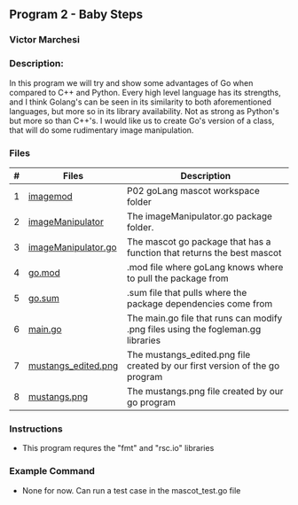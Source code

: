 ## Program 2 - Baby Steps
### Victor Marchesi
### Description:

In this program we will try and show some advantages of Go when compared to C++ and Python. Every high level language has its strengths, and I think Golang's can be seen in its similarity to both aforementioned languages, but more so in its library availability. Not as strong as Python's but more so than C++'s. I would like us to create Go's version of a class, that will do some rudimentary image manipulation.


### Files

|    #    | Files    | Description                      |
| :---: | -------- | -------------------------------- |
|    1    | [imagemod](./imagemod/) | P02 goLang mascot workspace folder |
|    2    | [imageManipulator](./imageManipulator) | The imageManipulator.go package folder. |
|    3    | [imageManipulator.go](./imageManipulator/imageManipulator.go) | The mascot go package that has a function that returns the best mascot |
|    4    | [go.mod](./imagemod/go.mod) | .mod file where goLang knows where to pull the package from |
|    5    | [go.sum](./imagemod/go.sum) | .sum file that pulls where the package dependencies come from |
|    6    | [main.go](./imagemod/main.go) | The main.go file that runs can modify .png files using the fogleman.gg libraries |
|    7    | [mustangs_edited.png](./imagemod/mustangs_edited.png) | The mustangs_edited.png file created by our first version of the go program |
|    8    | [mustangs.png](./imagemod/mustangs.png) | The mustangs.png file created by our go program |




### Instructions

- This program requres the "fmt" and "rsc.io" libraries

### Example Command

- None for now. Can run a test case in the mascot_test.go file
